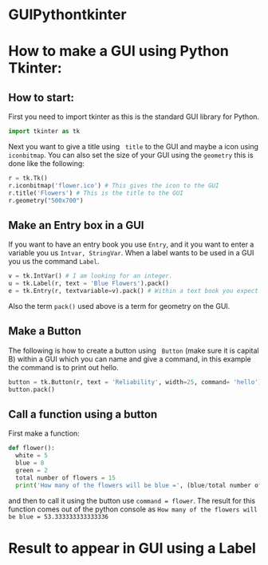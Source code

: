 # GUIPythontkinter
# How to make a GUI using Python Tkinter:
## How to start:
First you need to import tkinter as this is the standard GUI library for Python.

```python
import tkinter as tk 
```

Next you want to give a title using ``` title``` to the GUI and maybe a icon using ``` iconbitmap ```. 
You can also set the size of your GUI using the ``` geometry ``` this is done like the following:

```python
r = tk.Tk() 
r.iconbitmap('flower.ico') # This gives the icon to the GUI 
r.title('Flowers') # This is the title to the GUI 
r.geometry("500x700")
```
## Make an Entry box in a GUI

If you want to have an entry book you use ```Entry```, and it you want to enter a variable you us ```Intvar, StringVar```. 
When a label wants to be used in a GUI you us the command ```Label```. 

```python
v = tk.IntVar() # I am looking for an integer.
u = tk.Label(r, text = 'Blue Flowers').pack()
e = tk.Entry(r, textvariable=v).pack() # Within a text book you expect an integer to be inserted.
```

Also the term ``` pack() ``` used above is a term for geometry on the GUI. 

## Make a Button 

The following is how to create a button using ``` Button``` (make sure it is capital B) within a GUI which you can name and give a command, in this example the command is to print out hello.

```python
button = tk.Button(r, text = 'Reliability', width=25, command= 'hello')
button.pack()
```

## Call a function using a button

First make a function: 

```python
def flower():
  white = 5
  blue = 8
  green = 2
  total number of flowers = 15 
  print('How many of the flowers will be blue =', (blue/total number of  flowers)*100)
```

and then to call it using the button use ```command = flower```. 
The result for this function comes out of the python console as ``` How many of the flowers will be blue = 53.333333333333336 ```

# Result to appear in GUI using a Label 



